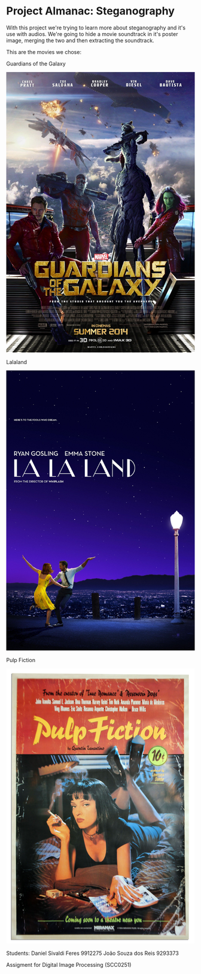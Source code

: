 # Project Almanac: Steganography

With this project we're trying to learn more about steganography and it's use with audios. We're going to hide a movie soundtrack in it's poster image, merging the two and then extracting the soundtrack. 

This are the movies we chose:

Guardians of the Galaxy

![alt text](https://github.com/danisivaldi/pdi/blob/master/guardiansofthegalaxy.jpg)

Lalaland

![alt text](https://github.com/danisivaldi/pdi/blob/master/lalaland.jpg)

Pulp Fiction

![alt text](https://github.com/danisivaldi/pdi/blob/master/pulpfiction.jpg)

Students:
Daniel Sivaldi Feres 9912275
João Souza dos Reis  9293373

Assigment for Digital Image Processing (SCC0251)
